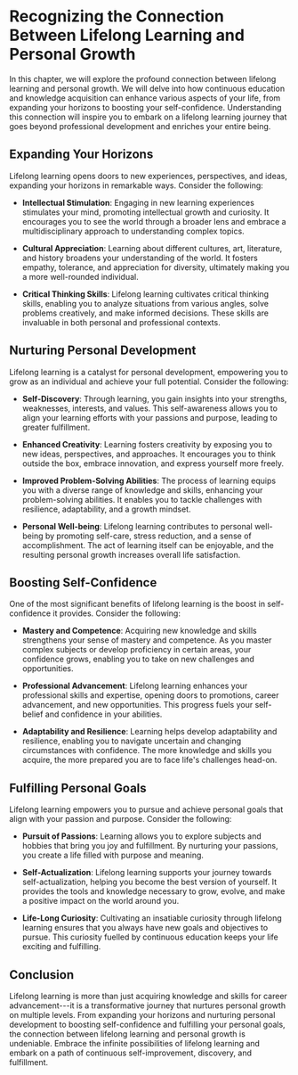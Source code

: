 Recognizing the Connection Between Lifelong Learning and Personal Growth
===================================================================================

In this chapter, we will explore the profound connection between lifelong learning and personal growth. We will delve into how continuous education and knowledge acquisition can enhance various aspects of your life, from expanding your horizons to boosting your self-confidence. Understanding this connection will inspire you to embark on a lifelong learning journey that goes beyond professional development and enriches your entire being.

Expanding Your Horizons
-----------------------

Lifelong learning opens doors to new experiences, perspectives, and ideas, expanding your horizons in remarkable ways. Consider the following:

* **Intellectual Stimulation**: Engaging in new learning experiences stimulates your mind, promoting intellectual growth and curiosity. It encourages you to see the world through a broader lens and embrace a multidisciplinary approach to understanding complex topics.

* **Cultural Appreciation**: Learning about different cultures, art, literature, and history broadens your understanding of the world. It fosters empathy, tolerance, and appreciation for diversity, ultimately making you a more well-rounded individual.

* **Critical Thinking Skills**: Lifelong learning cultivates critical thinking skills, enabling you to analyze situations from various angles, solve problems creatively, and make informed decisions. These skills are invaluable in both personal and professional contexts.

Nurturing Personal Development
------------------------------

Lifelong learning is a catalyst for personal development, empowering you to grow as an individual and achieve your full potential. Consider the following:

* **Self-Discovery**: Through learning, you gain insights into your strengths, weaknesses, interests, and values. This self-awareness allows you to align your learning efforts with your passions and purpose, leading to greater fulfillment.

* **Enhanced Creativity**: Learning fosters creativity by exposing you to new ideas, perspectives, and approaches. It encourages you to think outside the box, embrace innovation, and express yourself more freely.

* **Improved Problem-Solving Abilities**: The process of learning equips you with a diverse range of knowledge and skills, enhancing your problem-solving abilities. It enables you to tackle challenges with resilience, adaptability, and a growth mindset.

* **Personal Well-being**: Lifelong learning contributes to personal well-being by promoting self-care, stress reduction, and a sense of accomplishment. The act of learning itself can be enjoyable, and the resulting personal growth increases overall life satisfaction.

Boosting Self-Confidence
------------------------

One of the most significant benefits of lifelong learning is the boost in self-confidence it provides. Consider the following:

* **Mastery and Competence**: Acquiring new knowledge and skills strengthens your sense of mastery and competence. As you master complex subjects or develop proficiency in certain areas, your confidence grows, enabling you to take on new challenges and opportunities.

* **Professional Advancement**: Lifelong learning enhances your professional skills and expertise, opening doors to promotions, career advancement, and new opportunities. This progress fuels your self-belief and confidence in your abilities.

* **Adaptability and Resilience**: Learning helps develop adaptability and resilience, enabling you to navigate uncertain and changing circumstances with confidence. The more knowledge and skills you acquire, the more prepared you are to face life's challenges head-on.

Fulfilling Personal Goals
-------------------------

Lifelong learning empowers you to pursue and achieve personal goals that align with your passion and purpose. Consider the following:

* **Pursuit of Passions**: Learning allows you to explore subjects and hobbies that bring you joy and fulfillment. By nurturing your passions, you create a life filled with purpose and meaning.

* **Self-Actualization**: Lifelong learning supports your journey towards self-actualization, helping you become the best version of yourself. It provides the tools and knowledge necessary to grow, evolve, and make a positive impact on the world around you.

* **Life-Long Curiosity**: Cultivating an insatiable curiosity through lifelong learning ensures that you always have new goals and objectives to pursue. This curiosity fuelled by continuous education keeps your life exciting and fulfilling.

Conclusion
----------

Lifelong learning is more than just acquiring knowledge and skills for career advancement---it is a transformative journey that nurtures personal growth on multiple levels. From expanding your horizons and nurturing personal development to boosting self-confidence and fulfilling your personal goals, the connection between lifelong learning and personal growth is undeniable. Embrace the infinite possibilities of lifelong learning and embark on a path of continuous self-improvement, discovery, and fulfillment.
